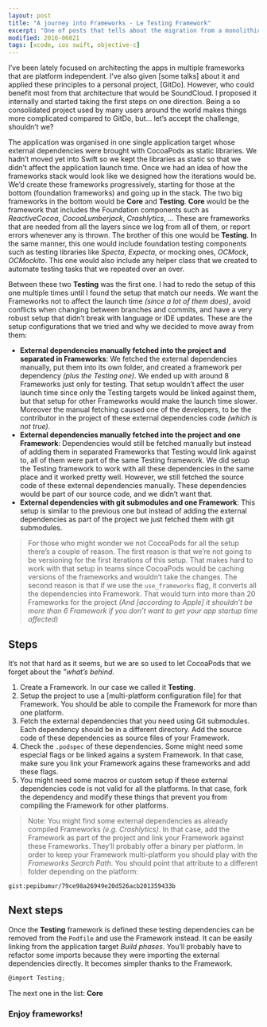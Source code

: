 ```yaml
---
layout: post
title: "A journey into Frameworks - Le Testing Framework"
excerpt: "One of posts that tells about the migration from a monolithic architecture based in single target to have multiple reusable Frameworks."
modified: 2016-06021
tags: [xcode, ios swift, objective-c]
---
```



I’ve been lately focused on architecting the apps in multiple frameworks that are platform independent. I’ve also given [some talks] about it and applied these principles to a personal project, [GitDo]. However, who could benefit most from that architecture that would be SoundCloud. I proposed it internally and started taking the first steps on one direction. Being a so consolidated project used by many users around the world makes things more complicated compared to GitDo, but… let’s accept the challenge, shouldn’t we?

The application was organised in one single application target whose external dependencies were brought with CocoaPods as static libraries. We hadn’t moved yet into Swift so we kept the libraries as static so that we didn’t affect the application launch time. Once we had an idea of how the frameworks stack would look like we designed how the iterations would be. We’d create these frameworks progressively, starting for those at the bottom (foundation frameworks) and going up in the stack. The two big frameworks in the bottom would be **Core** and **Testing**. **Core** would be the framework that includes the Foundation components such as *ReactiveCocoa*, *CocoaLumberjack*, *Crashlytics*, … These are frameworks that are needed from all the layers since we log from all of them, or report errors whenever any is thrown. The brother of this one would be **Testing**. In the same manner, this one would include foundation testing components such as testing libraries like *Specta*, *Expecta*, or mocking ones, *OCMock*, *OCMockito*. This one would also include any helper class that we created to automate testing tasks that we repeated over an over.

Between these two **Testing** was the first one. I had to redo the setup of this one multiple times until I found the setup that match our needs. We want the Frameworks not to affect the launch time *(since a lot of them does)*,  avoid conflicts when changing between branches and commits, and have a very robust setup that didn’t break with language or IDE updates. These are the setup configurations that we tried and why  we decided to move away from them:

- **External dependencies manually fetched into the project and separated in Frameworks**: We fetched the external dependencies manually, put them into its own folder, and created a framework per dependency *(plus the Testing one)*. We ended up with around 8 Frameworks just only for testing. That setup wouldn’t affect the user launch time since only the Testing targets would be linked against them, but that setup for other Frameworks would make the launch time slower. Moreover the manual fetching caused one of the developers, to be the contributor in the project of these external dependencies code *(which is not true)*.
- **External dependencies manually fetched into the project and one Framework**:  Dependencies would still be fetched manually but instead of adding them in separated Frameworks that Testing would link against to, all of them were part of the same Testing framework. We  did setup the Testing framework to work with all these dependencies in the same place and it worked pretty well. However, we still fetched the source code of these external dependencies manually. These dependencies would be part of our source  code, and we didn’t want that.
-  **External dependencies with git submodules  and one Framework**: This setup is similar to the previous one but instead of adding the external dependencies as part of the project we just fetched them with git submodules.

> For those who might wonder we not CocoaPods for all the  setup there’s a couple of reason. The first reason is that we’re not going to be versioning for the first iterations of this setup. That makes hard to work with that setup in teams since CocoaPods would be caching versions of the frameworks and wouldn’t take the changes. The second reason is that if we use the `use_frameworks` flag, it converts all the dependencies into Framework. That would turn into more than 20 Frameworks for the project *(And [according to Apple] it shouldn’t be more than 6 Framework if you don’t want to get your app startup time affected)*

## Steps
It’s not that hard as it seems, but we are so used to let CocoaPods that we forget about the *”what’s behind*.
1. Create a Framework. In our case we called it **Testing**.
2. Setup the project to use a [multi-platform configuration file] for that Framework. You should be able to compile the Framework for more than one platform.
3. Fetch the external dependencies that you need using Git submodules. Each dependency should be in a different directory. Add the source code of these dependencies as source files of your Framework.
4.  Check the `.podspec` of these dependencies. Some might need some especial flags or be linked agains a system Framework. In that case, make sure you link your Framework agains these frameworks and add these flags.
5. You might need some macros or custom setup if these external dependencies code is not valid for all the platforms. In that case, fork the dependency and modify these things that prevent you from compiling the Framework for other platforms.

> Note: You might find some external dependencies as already compiled Frameworks *(e.g. Crashlytics)*. In that case, add the Framework as part of the project and link your Framework against these Frameworks. They’ll probably offer a binary per platform. In order to keep your Framework multi-platform you should play with the *Frameworks Search Path*. You should point that attribute to a different folder depending on the platform:

`gist:pepibumur/79ce98a26949e20d526acb201359433b`

## Next steps
Once the **Testing** framework is defined these testing dependencies can be removed from the `Podfile` and use the Framework instead. It can be easily linking from the application target *Build phases*. You’ll probably have to refactor some imports because they were importing the external dependencies directly.  It becomes simpler thanks to the Framework.

```objective-c 
@import Testing;
```

The next one in the list: **Core**

### Enjoy frameworks!
